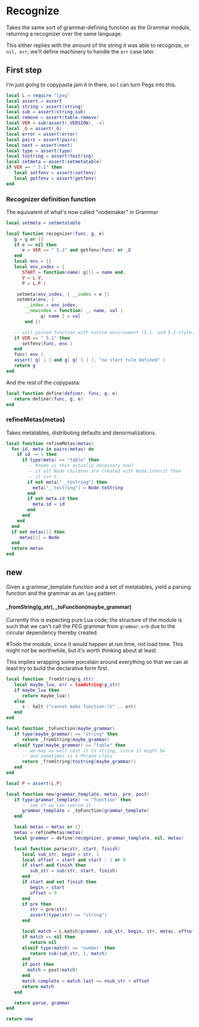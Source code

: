 # Recognize


Takes the same sort of grammar\-defining function as the Grammar module,
returning a recognizer over the same language\.

This either replies with the amount of the string it was able to recognize, or
`nil, err`; we'll define machinery to handle the `err` case later\.


## First step

I'm just going to copypasta jam it in there, so I can turn Pegs into this\.

```lua
local L = require "lpeg"
local assert = assert
local string = assert(string)
local sub = assert(string.sub)
local remove = assert(table.remove)
local VER = sub(assert(_VERSION), -4)
local _G = assert(_G)
local error = assert(error)
local pairs = assert(pairs)
local next = assert(next)
local type = assert(type)
local tostring = assert(tostring)
local setmeta = assert(setmetatable)
if VER == " 5.1" then
   local setfenv = assert(setfenv)
   local getfenv = assert(getfenv)
end
```

### Recognizer definition function

 The equivalent of what's now called "nodemaker" in Grammar

```lua
local setmeta = setmetatable

local function recognizer(func, g, e)
   g = g or {}
   if e == nil then
      e = VER == " 5.1" and getfenv(func) or _G
   end
   local env = {}
   local env_index = {
      START = function(name) g[1] = name end,
      V = L.V,
      P = L.P }

    setmeta(env_index, { __index = e })
    setmeta(env, {
       __index = env_index,
       __newindex = function( _, name, val )
             g[ name ] = val
       end })

   -- call passed function with custom environment (5.1- and 5.2-style)
   if VER == " 5.1" then
      setfenv(func, env )
   end
   func( env )
   assert( g[ 1 ] and g[ g[ 1 ] ], "no start rule defined" )
   return g
end
```

And the rest of the copypasta:


```lua
local function define(definer, func, g, e)
   return definer(func, g, e)
end
```


### refineMetas\(metas\)

Takes metatables, distributing defaults and denormalizations\.

```lua
local function refineMetas(metas)
  for id, meta in pairs(metas) do
    if id ~= 1 then
      if type(meta) == "table" then
        -- #todo is this actually necessary now?
        -- if all Node children are created with Node:inherit then
        -- it isn't.
        if not meta["__tostring"] then
          meta["__tostring"] = Node.toString
        end
        if not meta.id then
          meta.id = id
        end
      end
    end
  end
  if not metas[1] then
     metas[1] = Node
  end
  return metas
end
```


## new

Given a grammar\_template function and a set of metatables,
yield a parsing function and the grammar as an `lpeg` pattern\.


#### \_fromString\(g\_str\), \_toFunction\(maybe\_grammar\)

Currently this is expecting pure Lua code; the structure of the module is
such that we can't call the PEG grammar from `grammar.orb` due to the
circular dependency thereby created\.

\#Todo
the module, since it would happen at run time, not load time\.  This might not
be worthwhile, but it's worth thinking about at least\.

This implies wrapping some porcelain around everything so that we can at least
try to build the declarative form first\.

```lua
local function _fromString(g_str)
   local maybe_lua, err = loadstring(g_str)
   if maybe_lua then
      return maybe_lua()
   else
      s : halt ("cannot make function:\n" .. err)
   end
end

local function _toFunction(maybe_grammar)
   if type(maybe_grammar) == "string" then
      return _fromString(maybe_grammar)
   elseif type(maybe_grammar) == "table" then
      -- we may as well cast it to string, since it might be
      -- and sometimes is a Phrase class
      return _fromString(tostring(maybe_grammar))
   end
end

local P = assert(L.P)

local function new(grammar_template, metas, pre, post)
   if type(grammar_template) ~= "function" then
      -- see if we can coerce it
      grammar_template = _toFunction(grammar_template)
   end

   local metas = metas or {}
   metas = refineMetas(metas)
   local grammar = define(recognizer, grammar_template, nil, metas)

   local function parse(str, start, finish)
      local sub_str, begin = str, 1
      local offset = start and start - 1 or 0
      if start and finish then
         sub_str = sub(str, start, finish)
      end
      if start and not finish then
         begin = start
         offset = 0
      end
      if pre then
         str = pre(str)
         assert(type(str) == "string")
      end

      local match = L.match(grammar, sub_str, begin, str, metas, offset)
      if match == nil then
         return nil
      elseif type(match) == 'number' then
         return sub(sub_str, 1, match)
      end
      if post then
        match = post(match)
      end
      match.complete = match.last == #sub_str + offset
      return match
   end

   return parse, grammar
end
```

```lua
return new
```

